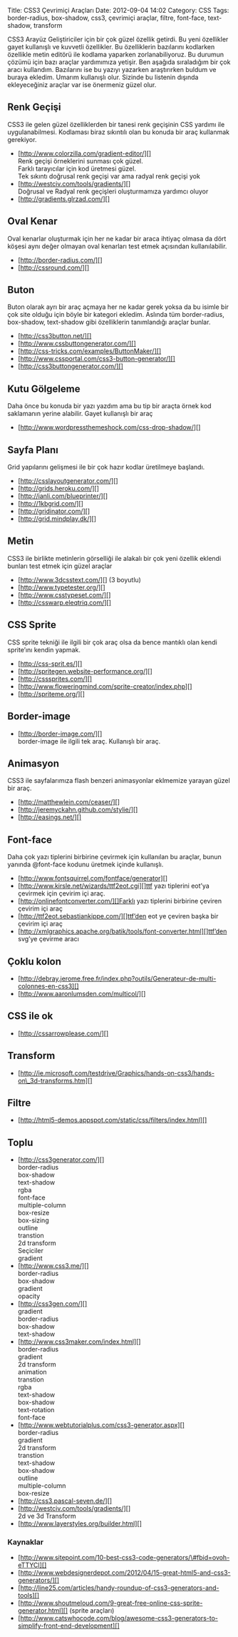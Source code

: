 Title: CSS3 Çevrimiçi Araçları
Date: 2012-09-04 14:02
Category: CSS
Tags: border-radius, box-shadow, css3, çevrimiçi araçlar, filtre, font-face, text-shadow, transform

CSS3 Arayüz Geliştiriciler için bir çok güzel özellik getirdi. Bu yeni
özellikler gayet kullanışlı ve kuvvetli özellikler. Bu özelliklerin
bazılarını kodlarken özellikle metin editörü ile kodlama yaparken
zorlanabiliyoruz. Bu durumun çözümü için bazı araçlar yardımımıza
yetişir. Ben aşağıda sıraladığım bir çok aracı kullandım. Bazılarını ise
bu yazıyı yazarken araştırırken buldum ve buraya ekledim. Umarım
kullanışlı olur. Sizinde bu listenin dışında ekleyeceğiniz araçlar var
ise önermeniz güzel olur.

Renk Geçişi
-----------

CSS3 ile gelen güzel özelliklerden bir tanesi renk geçişinin CSS yardımı
ile uygulanabilmesi. Kodlaması biraz sıkıntılı olan bu konuda bir araç
kullanmak gerekiyor.

-   [http://www.colorzilla.com/gradient-editor/][]  
    Renk geçişi örneklerini sunması çok güzel.   
    Farklı tarayıcılar için kod üretmesi güzel.  
    Tek sıkıntı doğrusal renk geçişi var ama radyal renk geçişi yok
-   [http://westciv.com/tools/gradients/][]  
    Doğrusal ve Radyal renk geçişleri oluşturmamıza yardımcı oluyor
-   [http://gradients.glrzad.com/][]

Oval Kenar
----------

Oval kenarlar oluşturmak için her ne kadar bir araca ihtiyaç olmasa da
dört köşesi aynı değer olmayan oval kenarları test etmek açısından
kullanılabilir.  

-   [http://border-radius.com/][]
-   [http://cssround.com/][]

Buton
-----

Buton olarak ayrı bir araç açmaya her ne kadar gerek yoksa da bu isimle
bir çok site olduğu için böyle bir kategori ekledim. Aslında tüm
border-radius, box-shadow, text-shadow gibi özelliklerin tanımlandığı
araçlar bunlar.

-   [http://css3button.net/][]
-   [http://www.cssbuttongenerator.com/][]
-   [http://css-tricks.com/examples/ButtonMaker/][]
-   [http://www.cssportal.com/css3-button-generator/][]
-   [http://css3buttongenerator.com/][]  

Kutu Gölgeleme
--------------

Daha önce bu konuda bir yazı yazdım ama bu tip bir araçta örnek kod
saklamanın yerine alabilir. Gayet kullanışlı bir araç

-   [http://www.wordpressthemeshock.com/css-drop-shadow/][]  

Sayfa Planı
-----------

Grid yapılarını gelişmesi ile bir çok hazır kodlar üretilmeye başlandı.

-   [http://csslayoutgenerator.com/][]
-   [http://grids.heroku.com/][]
-   [http://ianli.com/blueprinter/][]
-   [http://1kbgrid.com/][]
-   [http://gridinator.com/][]
-   [http://grid.mindplay.dk/][]

Metin
-----

CSS3 ile birlikte metinlerin görselliği ile alakalı bir çok yeni özellik
eklendi bunları test etmek için güzel araçlar

-   [http://www.3dcsstext.com/][] (3 boyutlu)
-   [http://www.typetester.org/][]
-   [http://www.csstypeset.com/][]
-   [http://csswarp.eleqtriq.com/][]  

CSS Sprite
----------

CSS sprite tekniği ile ilgili bir çok araç olsa da bence mantıklı olan
kendi sprite’ını kendin yapmak.

-   [http://css-sprit.es/][]
-   [http://spritegen.website-performance.org/][]
-   [http://csssprites.com/][]
-   [http://www.floweringmind.com/sprite-creator/index.php][]
-   [http://spriteme.org/][]

Border-image
------------

-   [http://border-image.com/][]  
    border-image ile ilgili tek araç. Kullanışlı bir araç.  

Animasyon
---------

CSS3 ile sayfalarımıza flash benzeri animasyonlar eklmemize yarayan
güzel bir araç.

-   [http://matthewlein.com/ceaser/][]
-   [http://jeremyckahn.github.com/stylie/][]
-   [http://easings.net/][]

Font-face
---------

Daha çok yazı tiplerini birbirine çevirmek için kullanılan bu araçlar,
bunun yanında @font-face kodunu üretmek içinde kullanışlı.

-   [http://www.fontsquirrel.com/fontface/generator][]
-   [http://www.kirsle.net/wizards/ttf2eot.cgi][]ttf yazı tiplerini
    eot’ya çevirmek için çevirim içi araç.
-   [http://onlinefontconverter.com/][]Farklı yazı tiplerini birbirine
    çeviren çevirim içi araç
-   [http://ttf2eot.sebastiankippe.com/][]ttf’den eot ye çeviren başka
    bir çevirim içi araç
-   [http://xmlgraphics.apache.org/batik/tools/font-converter.html][]ttf’den
    svg’ye çevirme aracı

Çoklu kolon
-----------

-   [http://debray.jerome.free.fr/index.php?outils/Generateur-de-multi-colonnes-en-css3][]
-   [http://www.aaronlumsden.com/multicol/][]

CSS ile ok
----------

-   [http://cssarrowplease.com/][]

Transform
---------

-   [http://ie.microsoft.com/testdrive/Graphics/hands-on-css3/hands-on\_3d-transforms.htm][]

Filtre
------

-   [http://html5-demos.appspot.com/static/css/filters/index.html][]

Toplu
-----

-   [http://css3generator.com/][]  
    border-radius  
    box-shadow  
    text-shadow  
    rgba  
    font-face  
    multiple-column  
    box-resize  
    box-sizing  
    outline  
    transtion  
    2d transform  
    Seçiciler  
    gradient
-   [http://www.css3.me/][]   
    border-radius  
    box-shadow  
    gradient  
    opacity
-   [http://css3gen.com/][]  
    gradient  
    border-radius  
    box-shadow  
    text-shadow
-   [http://www.css3maker.com/index.html][]  
    border-radius  
    gradient  
    2d transform  
    animation  
    transtion  
    rgba  
    text-shadow  
    box-shadow  
    text-rotation  
    font-face
-   [http://www.webtutorialplus.com/css3-generator.aspx][]  
    border-radius  
    gradient  
    2d transform  
    transtion  
    text-shadow  
    box-shadow  
    outline  
    multiple-column  
    box-resize
-   [http://css3.pascal-seven.de/][]
-   [http://westciv.com/tools/gradients/][]  
    2d ve 3d Transform
-   [http://www.layerstyles.org/builder.html][]

### Kaynaklar

-   [http://www.sitepoint.com/10-best-css3-code-generators/\#fbid=ovoh-eTTYCI][]
-   [http://www.webdesignerdepot.com/2012/04/15-great-html5-and-css3-generators/][]
-   [http://line25.com/articles/handy-roundup-of-css3-generators-and-tools][]
-   [http://www.shoutmeloud.com/9-great-free-online-css-sprite-generator.html][]
    (sprite araçları)
-   [http://www.catswhocode.com/blog/awesome-css3-generators-to-simplify-front-end-development][]

</p>

  [http://www.colorzilla.com/gradient-editor/]: http://www.colorzilla.com/gradient-editor/
  [http://westciv.com/tools/gradients/]: http://westciv.com/tools/gradients/
  [http://gradients.glrzad.com/]: http://gradients.glrzad.com/
  [http://border-radius.com/]: http://border-radius.com/
  [http://cssround.com/]: http://cssround.com/
  [http://css3button.net/]: http://css3button.net/
  [http://www.cssbuttongenerator.com/]: http://www.cssbuttongenerator.com/
  [http://css-tricks.com/examples/ButtonMaker/]: http://css-tricks.com/examples/ButtonMaker/
  [http://www.cssportal.com/css3-button-generator/]: http://www.cssportal.com/css3-button-generator/
  [http://css3buttongenerator.com/]: http://css3buttongenerator.com/
  [http://www.wordpressthemeshock.com/css-drop-shadow/]: http://www.wordpressthemeshock.com/css-drop-shadow/
  [http://csslayoutgenerator.com/]: http://csslayoutgenerator.com/
  [http://grids.heroku.com/]: http://grids.heroku.com/
  [http://ianli.com/blueprinter/]: http://ianli.com/blueprinter/
  [http://1kbgrid.com/]: http://1kbgrid.com/
  [http://gridinator.com/]: http://gridinator.com/
  [http://grid.mindplay.dk/]: http://grid.mindplay.dk/#[[0,0,0,0,0,0,0],['Verdana','','','','','',''],[0,0,0,0,0,0,0],[0,0,0,0,0,0,0],[1,2,2,2,2,2,2],[10,16,16,16,16,16,16],[0,0,0,0,0,0,0],[0,0,0,0,0,0,0],[4,20,16,22,800],
  [http://www.3dcsstext.com/]: http://www.3dcsstext.com/
  [http://www.typetester.org/]: http://www.typetester.org/
  [http://www.csstypeset.com/]: http://www.csstypeset.com/
  [http://csswarp.eleqtriq.com/]: http://csswarp.eleqtriq.com/
  [http://css-sprit.es/]: http://css-sprit.es/
  [http://spritegen.website-performance.org/]: http://spritegen.website-performance.org/
  [http://csssprites.com/]: http://csssprites.com/
  [http://www.floweringmind.com/sprite-creator/index.php]: http://www.floweringmind.com/sprite-creator/index.php
  [http://spriteme.org/]: http://spriteme.org/
  [http://border-image.com/]: http://border-image.com/
  [http://matthewlein.com/ceaser/]: http://matthewlein.com/ceaser/
  [http://jeremyckahn.github.com/stylie/]: http://jeremyckahn.github.com/stylie/
  [http://easings.net/]: http://easings.net/
  [http://www.fontsquirrel.com/fontface/generator]: http://www.fontsquirrel.com/fontface/generator
  [http://www.kirsle.net/wizards/ttf2eot.cgi]: http://www.kirsle.net/wizards/ttf2eot.cgi
  [http://onlinefontconverter.com/]: http://onlinefontconverter.com/
  [http://ttf2eot.sebastiankippe.com/]: http://ttf2eot.sebastiankippe.com/
  [http://xmlgraphics.apache.org/batik/tools/font-converter.html]: http://xmlgraphics.apache.org/batik/tools/font-converter.html
  [http://debray.jerome.free.fr/index.php?outils/Generateur-de-multi-colonnes-en-css3]:
    http://debray.jerome.free.fr/index.php?outils/Generateur-de-multi-colonnes-en-css3
  [http://www.aaronlumsden.com/multicol/]: http://www.aaronlumsden.com/multicol/
  [http://cssarrowplease.com/]: http://cssarrowplease.com/
  [http://ie.microsoft.com/testdrive/Graphics/hands-on-css3/hands-on\_3d-transforms.htm]:
    http://ie.microsoft.com/testdrive/Graphics/hands-on-css3/hands-on_3d-transforms.htm
  [http://html5-demos.appspot.com/static/css/filters/index.html]: http://html5-demos.appspot.com/static/css/filters/index.html
  [http://css3generator.com/]: http://css3generator.com/
  [http://www.css3.me/]: http://www.css3.me/
  [http://css3gen.com/]: http://css3gen.com/
  [http://www.css3maker.com/index.html]: http://www.css3maker.com/index.html
  [http://www.webtutorialplus.com/css3-generator.aspx]: http://www.webtutorialplus.com/css3-generator.aspx
  [http://css3.pascal-seven.de/]: http://css3.pascal-seven.de/
  [http://www.layerstyles.org/builder.html]: http://www.layerstyles.org/builder.html
  [http://www.sitepoint.com/10-best-css3-code-generators/\#fbid=ovoh-eTTYCI]:
    http://www.sitepoint.com/10-best-css3-code-generators/#fbid=ovoh-eTTYCI
  [http://www.webdesignerdepot.com/2012/04/15-great-html5-and-css3-generators/]:
    http://www.webdesignerdepot.com/2012/04/15-great-html5-and-css3-generators/
  [http://line25.com/articles/handy-roundup-of-css3-generators-and-tools]:
    http://line25.com/articles/handy-roundup-of-css3-generators-and-tools
  [http://www.shoutmeloud.com/9-great-free-online-css-sprite-generator.html]:
    http://www.shoutmeloud.com/9-great-free-online-css-sprite-generator.html
  [http://www.catswhocode.com/blog/awesome-css3-generators-to-simplify-front-end-development]:
    http://www.catswhocode.com/blog/awesome-css3-generators-to-simplify-front-end-development
